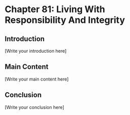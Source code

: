 # Chapter 81: Living With Responsibility And Integrity

## Introduction

[Write your introduction here]

## Main Content

[Write your main content here]

## Conclusion

[Write your conclusion here]